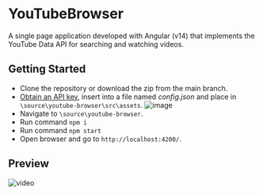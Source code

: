 # YouTubeBrowser
A single page application developed with Angular (v14) that implements the YouTube Data API for searching and watching videos.

## Getting Started

- Clone the repository or download the zip from the main branch.
- [Obtain an API key](https://cloud.google.com/docs/authentication/api-keys#create), insert into a file named _config.json_ and place in `\source\youtube-browser\src\assets`.
![image](https://user-images.githubusercontent.com/83884673/210089432-dadfb78c-b9b8-46e6-8583-1d2346185949.png)
- Navigate to `\source\youtube-browser`.
- Run command `npm i`
- Run command `npm start`
- Open browser and go to `http://localhost:4200/`.

## Preview

![video](https://user-images.githubusercontent.com/83884673/202920271-c3a948cd-01d5-4b79-bdd6-cc31749d0f26.gif)
